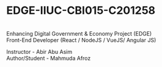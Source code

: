 # EDGE-IIUC-CBI015-C201258
<br>
Enhancing Digital Government & Economy Project (EDGE) <br>
Front-End Developer (React / NodeJS / VueJS/ Angular JS) <br>

Instructor - Abir Abu Asim <br>
Author/Student - Mahmuda Afroz
